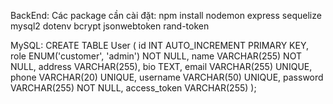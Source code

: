 BackEnd:
Các package cần cài đặt:
npm install nodemon express sequelize mysql2 dotenv bcrypt jsonwebtoken rand-token


MySQL:
CREATE TABLE User (
    id INT AUTO_INCREMENT PRIMARY KEY,
    role ENUM('customer', 'admin') NOT NULL,
    name VARCHAR(255) NOT NULL,
    address VARCHAR(255),
    bio TEXT,
    email VARCHAR(255) UNIQUE,
    phone VARCHAR(20) UNIQUE,
    username VARCHAR(50) UNIQUE,
    password VARCHAR(255) NOT NULL,
    access_token VARCHAR(255)
);
